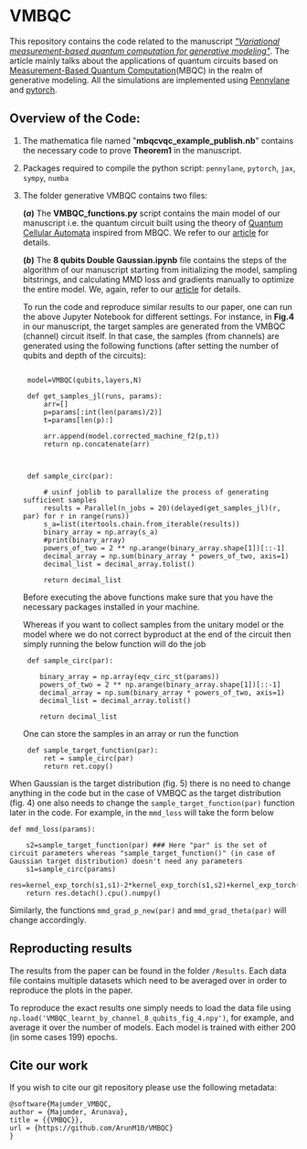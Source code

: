 # VMBQC

This repository contains the code related to the manuscript [_"Variational measurement-based quantum computation for generative modeling"_](https://arxiv.org/pdf/2310.13524.pdf). The article mainly talks about the applications of quantum circuits based on [Measurement-Based Quantum Computation](https://journals.aps.org/prl/abstract/10.1103/PhysRevLett.86.5188)(MBQC) in the realm of generative modeling. All the simulations are implemented using [Pennylane](https://pennylane.ai/) and [pytorch](https://pytorch.org/).

## Overview of the Code:
1. The mathematica file named "**mbqcvqc_example_publish.nb**" contains the necessary code to prove **Theorem1** in the manuscript.

2. Packages required to compile the python script: `pennylane`, `pytorch`, `jax`, `sympy`, `numba`
3. The folder generative VMBQC contains two files:


   **$(a)$** The **VMBQC_functions.py** script contains the main model of our manuscript i.e. the quantum circuit built using the theory of [Quantum Cellular Automata](https://arxiv.org/abs/2312.13185) inspired from MBQC. We refer to our [article](https://arxiv.org/pdf/2310.13524.pdf) for details.


   **$(b)$** The **8 qubits Double Gaussian.ipynb** file contains the steps of the algorithm of our manuscript starting from initializing the model, sampling bitstrings, and calculating MMD loss and gradients manually to optimize the entire model. We, again, refer to our [article](https://arxiv.org/pdf/2310.13524.pdf) for details.

   To run the code and reproduce similar results to our paper, one can run the above Jupyter Notebook for different settings. For instance, in **Fig.4** in our manuscript, the target samples are generated from the VMBQC (channel) circuit itself. In that case, the samples (from channels) are generated using the following functions (after setting the number of qubits and depth of the circuits):
   ```

    model=VMBQC(qubits,layers,N)
   
    def get_samples_jl(runs, params):
        arr=[]
        p=params[:int(len(params)/2)] 
        t=params[len(p):] 
        
        arr.append(model.corrected_machine_f2(p,t))
        return np.concatenate(arr)
    
    

    def sample_circ(par):
        
        # usinf joblib to parallalize the process of generating sufficient samples
        results = Parallel(n_jobs = 20)(delayed(get_samples_jl)(r, par) for r in range(runs))
        s_a=list(itertools.chain.from_iterable(results))
        binary_array = np.array(s_a)
        #print(binary_array)
        powers_of_two = 2 ** np.arange(binary_array.shape[1])[::-1]
        decimal_array = np.sum(binary_array * powers_of_two, axis=1)
        decimal_list = decimal_array.tolist()
        
        return decimal_list
   ```

   Before executing the above functions make sure that you have the necessary packages installed in your machine.

   Whereas if you want to collect samples from the unitary model or the model where we do not correct byproduct at the end of the circuit then simply running the below function will do the job
   ```
    def sample_circ(par):
    
       binary_array = np.array(eqv_circ_st(params))
       powers_of_two = 2 ** np.arange(binary_array.shape[1])[::-1]
       decimal_array = np.sum(binary_array * powers_of_two, axis=1)
       decimal_list = decimal_array.tolist()
    
       return decimal_list
   ```

   One can store the samples in an array or run the function
   
   ```
    def sample_target_function(par):
        ret = sample_circ(par)
        return ret.copy()
   ```
When Gaussian is the target distribution (fig. 5) there is no need to change anything in the code but in the case of VMBQC as the target distribution (fig. 4) one also needs to change the `sample_target_function(par)` function later in the code. For example, in the `mmd_loss` will take the form below

```
def mmd_loss(params):
    
    s2=sample_target_function(par) ### Here "par" is the set of circuit parameters whereas "sample_target_function()" (in case of Gaussian target distribution) doesn't need any parameters
    s1=sample_circ(params)
    res=kernel_exp_torch(s1,s1)-2*kernel_exp_torch(s1,s2)+kernel_exp_torch(s2,s2)
    return res.detach().cpu().numpy()
```
Similarly, the functions `mmd_grad_p_new(par)` and `mmd_grad_theta(par)` will change accordingly.

## Reproducting results
The results from the paper can be found in the folder `/Results`. Each data file contains multiple datasets which need to be averaged over in order to reproduce the plots in the paper.

To reproduce the exact results one simply needs to load the data file using ` np.load('VMBQC_learnt_by_channel_8_qubits_fig_4.npy')`, for example, and average it over the number of models. Each model is trained with either 200 (in some cases 199) epochs.

## Cite our work
If you wish to cite our git repository please use the following metadata:

```
@software{Majumder_VMBQC,
author = {Majumder, Arunava},
title = {{VMBQC}},
url = {https://github.com/ArunM10/VMBQC}
}
```

